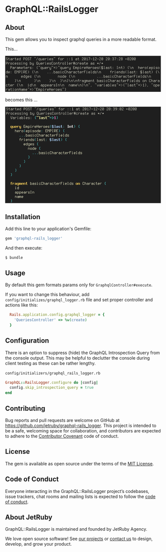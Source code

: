 # GraphQL::RailsLogger

## About
This gem allows you to inspect graphql queries in a more readable format.

This...

![screenshot_before](misc/screenshot_before.png)

becomes this ...

![screenshot_after](misc/screenshot_after.png)

## Installation

Add this line to your application's Gemfile:

```ruby
gem 'graphql-rails_logger'
```

And then execute:

    $ bundle

## Usage

By default this gem formats params only for `GraphqlController#execute`.

If you want to change this behaviour, add `config/initializes/graphql_logger.rb` file and set proper controller and actions like this:
```ruby
  Rails.application.config.graphql_logger = {
    'QueriesController' => %w(create)
  }
```

## Configuration

There is an option to suppress (hide) the GraphQL Introspection Query from the console output. This may be helpful to declutter the console during client testing as these can be rather lengthy.

`config/initializers/graphql_rails_logger.rb`

```ruby
GraphQL::RailsLogger.configure do |config|
  config.skip_introspection_query = true
end
```

## Contributing

Bug reports and pull requests are welcome on GitHub at https://github.com/jetruby/graphql-rails_logger. This project is intended to be a safe, welcoming space for collaboration, and contributors are expected to adhere to the [Contributor Covenant](http://contributor-covenant.org) code of conduct.

## License

The gem is available as open source under the terms of the [MIT License](http://opensource.org/licenses/MIT).

## Code of Conduct

Everyone interacting in the GraphQL::RailsLogger project’s codebases, issue trackers, chat rooms and mailing lists is expected to follow the [code of conduct](https://github.com/jetruby/graphql-rails_logger/blob/master/CODE_OF_CONDUCT.md).

## About JetRuby

GraphQL::RailsLogger is maintained and founded by JetRuby Agency.

We love open source software!
See [our projects][portfolio] or
[contact us][contact] to design, develop, and grow your product.

[portfolio]: http://jetruby.com/portfolio/
[contact]: http://jetruby.com/#contactUs
